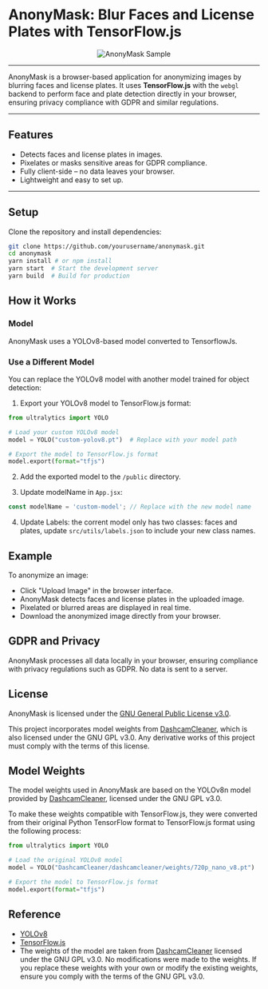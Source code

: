 # AnonyMask: Blur Faces and License Plates with TensorFlow.js

<p align="center">
  <img src="./resources/example.png" alt="AnonyMask Sample" />
</p>

---

AnonyMask is a browser-based application for anonymizing images by blurring faces and license plates. It uses **TensorFlow.js** with the `webgl` backend to perform face and plate detection directly in your browser, ensuring privacy compliance with GDPR and similar regulations.

---

## **Features**

- Detects faces and license plates in images.
- Pixelates or masks sensitive areas for GDPR compliance.
- Fully client-side – no data leaves your browser.
- Lightweight and easy to set up.

---

## **Setup**

Clone the repository and install dependencies:

```bash
git clone https://github.com/yourusername/anonymask.git
cd anonymask
yarn install # or npm install
yarn start  # Start the development server
yarn build  # Build for production
```

## **How it Works**

### Model

AnonyMask uses a YOLOv8-based model converted to TensorflowJs.

### Use a Different Model

You can replace the YOLOv8 model with another model trained for object detection:

1. Export your YOLOv8 model to TensorFlow.js format:

```python
from ultralytics import YOLO

# Load your custom YOLOv8 model
model = YOLO("custom-yolov8.pt")  # Replace with your model path

# Export the model to TensorFlow.js format
model.export(format="tfjs")
```

2. Add the exported model to the `/public` directory.

3. Update modelName in `App.jsx`:

```javascript
const modelName = 'custom-model'; // Replace with the new model name
```

4. Update Labels: the corrent model only has two classes: faces and plates, update `src/utils/labels.json` to include your new class names.

## Example

To anonymize an image:

- Click "Upload Image" in the browser interface.
- AnonyMask detects faces and license plates in the uploaded image.
- Pixelated or blurred areas are displayed in real time.
- Download the anonymized image directly from your browser.

## GDPR and Privacy

AnonyMask processes all data locally in your browser, ensuring compliance with privacy regulations such as GDPR. No data is sent to a server.

## License

AnonyMask is licensed under the [GNU General Public License v3.0](https://www.gnu.org/licenses/gpl-3.0.html).

This project incorporates model weights from [DashcamCleaner](https://github.com/tfaehse/DashcamCleaner/tree/72fcbfd0eaa488de8f010544ce1db8c8523b025a), which is also licensed under the GNU GPL v3.0. Any derivative works of this project must comply with the terms of this license.

## Model Weights

The model weights used in AnonyMask are based on the YOLOv8n model provided by [DashcamCleaner](https://github.com/tfaehse/DashcamCleaner/tree/72fcbfd0eaa488de8f010544ce1db8c8523b025a), licensed under the GNU GPL v3.0.

To make these weights compatible with TensorFlow.js, they were converted from their original Python TensorFlow format to TensorFlow.js format using the following process:

```python
from ultralytics import YOLO

# Load the original YOLOv8 model
model = YOLO("DashcamCleaner/dashcamcleaner/weights/720p_nano_v8.pt")

# Export the model to TensorFlow.js format
model.export(format="tfjs")
```

## Reference

- [YOLOv8](https://github.com/ultralytics/ultralytics/blob/main/docs/en/models/yolov8.md)
- [TensorFlow.js](https://github.com/tensorflow/tfjs)
- The weights of the model are taken from [DashcamCleaner](https://github.com/tfaehse/DashcamCleaner/tree/72fcbfd0eaa488de8f010544ce1db8c8523b025a) licensed under the GNU GPL v3.0. No modifications were made to the weights. If you replace these weights with your own or modify the existing weights, ensure you comply with the terms of the GNU GPL v3.0.
